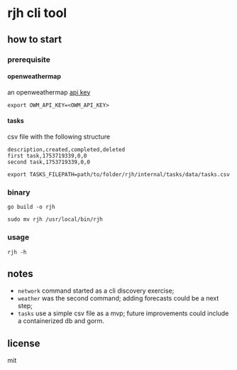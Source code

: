 # rjh cli tool

## how to start

### prerequisite

#### openweathermap

an openweathermap [api key](https://openweathermap.org/api)

```
export OWM_API_KEY=<OWM_API_KEY>
```

#### tasks

csv file with the following structure

```
description,created,completed,deleted
first task,1753719339,0,0
second task,1753719339,0,0
```

```
export TASKS_FILEPATH=path/to/folder/rjh/internal/tasks/data/tasks.csv
```

### binary

```
go build -o rjh
```

```
sudo mv rjh /usr/local/bin/rjh
```

### usage

```
rjh -h
```

## notes

- `network` command started as a cli discovery exercise;
- `weather` was the second command; adding forecasts could be a next step;
- `tasks` use a simple csv file as a mvp; future improvements could include a containerized db and gorm.


## license

mit
